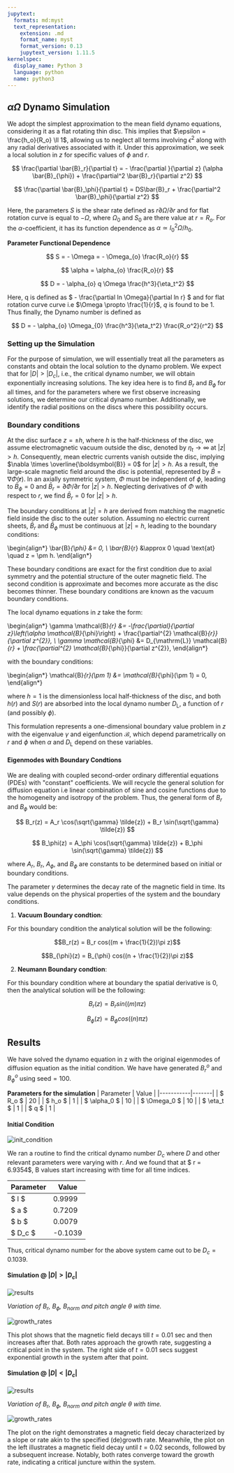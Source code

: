 ```yaml
---
jupytext:
  formats: md:myst
  text_representation:
    extension: .md
    format_name: myst
    format_version: 0.13
    jupytext_version: 1.11.5
kernelspec:
  display_name: Python 3
  language: python
  name: python3
---
```


## $\alpha \Omega$ Dynamo Simulation

We adopt the simplest approximation to the mean field dynamo equations, considering it as a flat rotating thin disc. This implies that $\epsilon = \frac{h_o}{R_o} \ll 1$, allowing us to neglect all terms involving $\epsilon^2$ along with any radial derivatives associated with it. Under this approximation, we seek a local solution in $z$ for specific values of $\phi$ and $r$.

$$
\frac{\partial \bar{B}_r}{\partial t} = - \frac{\partial }{\partial z} (\alpha \bar{B}_{\phi}) + \frac{\partial^2 \bar{B}_r}{\partial z^2}
$$

$$
\frac{\partial \bar{B}_\phi}{\partial t} =  DS\bar{B}_r + \frac{\partial^2 \bar{B}_\phi}{\partial z^2} 
$$

Here, the parameters $S$ is the shear rate defined as $r \partial \Omega / \partial r$ and for flat rotation curve is equal to $- \Omega$, where $\Omega_{0}$ and $S_{0}$ are there value at $r = R_o$. For the $\alpha$-coefficient, it has its function dependence as $\alpha \simeq l_{0}^{2} \Omega / h_{0}$. 

**Parameter Functional Dependence**

$$
S = - \Omega = - \Omega_{o} \frac{R_o}{r} 
$$

$$
\alpha = \alpha_{o} \frac{R_o}{r}
$$

$$
D = - \alpha_{o} q \Omega \frac{h^3}{\eta_t^2}
$$

Here, q is defined as $ - \frac{\partial ln \Omega}{\partial ln r} $ and for flat rotation curve curve i.e $\Omega \propto \frac{1}{r}$, $q$ is found to be 1. Thus finally, the Dynamo number is defined as

$$
D = - \alpha_{o} \Omega_{0} \frac{h^3}{\eta_t^2} \frac{R_o^2}{r^2}
$$

### Setting up the Simulation

For the purpose of simulation, we will essentially treat all the parameters as constants and obtain the local solution to the dynamo problem. We expect that for $|D| > |D_c|$, i.e., the critical dynamo number, we will obtain exponentially increasing solutions. The key idea here is to find $B_r$ and $B_\phi$ for all times, and for the parameters where we first observe increasing solutions, we determine our critical dynamo number. Additionally, we identify the radial positions on the discs where this possibility occurs.

### Boundary conditions

At the disc surface $z = \pm h$, where $h$ is the half-thickness of the disc, we assume electromagnetic vacuum outside the disc, denoted by $\eta_t \rightarrow \infty$ at $|z| > h$. Consequently, mean electric currents vanish outside the disc, implying $\nabla \times \overline{\boldsymbol{B}} = 0$ for $|z| > h$. As a result, the large-scale magnetic field around the disc is potential, represented by $\bar{B} = \nabla \Phi(\boldsymbol{r})$. In an axially symmetric system, $\Phi$ must be independent of $\phi$, leading to $\bar{B}_{\phi} = 0$ and $\bar{B}_{r} = \partial \Phi / \partial r$ for $|z| > h$. Neglecting derivatives of $\Phi$ with respect to $r$, we find $\bar{B}_{r} = 0$ for $|z| > h$.

The boundary conditions at $|z| = h$ are derived from matching the magnetic field inside the disc to the outer solution. Assuming no electric current sheets, $\bar{B}_{r}$ and $\bar{B}_{\phi}$ must be continuous at $|z| = h$, leading to the boundary conditions:


\begin{align*}
\bar{B}_{\phi} &= 0, \\
\bar{B}_{r} &\approx 0 \quad \text{at} \quad z = \pm h.
\end{align*}


These boundary conditions are exact for the first condition due to axial symmetry and the potential structure of the outer magnetic field. The second condition is approximate and becomes more accurate as the disc becomes thinner. These boundary conditions are known as the vacuum boundary conditions.

The local dynamo equations in $z$ take the form:


\begin{align*}
\gamma \mathcal{B}_{r} &= -\frac{\partial}{\partial z}\left(\alpha \mathcal{B}_{\phi}\right) + \frac{\partial^{2} \mathcal{B}_{r}}{\partial z^{2}}, \\
\gamma \mathcal{B}_{\phi} &= D_{\mathrm{L}} \mathcal{B}_{r} + \frac{\partial^{2} \mathcal{B}_{\phi}}{\partial z^{2}},
\end{align*}


with the boundary conditions:


\begin{align*}
\mathcal{B}_{r}(\pm 1) &= \mathcal{B}_{\phi}(\pm 1) = 0,
\end{align*}


where $h = 1$ is the dimensionless local half-thickness of the disc, and both $h(r)$ and $S(r)$ are absorbed into the local dynamo number $D_{\mathrm{L}}$, a function of $r$ (and possibly $\phi$).

This formulation represents a one-dimensional boundary value problem in $z$ with the eigenvalue $\gamma$ and eigenfunction $\mathcal{B}$, which depend parametrically on $r$ and $\phi$ when $\alpha$ and $D_{\mathrm{L}}$ depend on these variables.

#### Eigenmodes with Boundary Condtions

We are dealing with coupled second-order ordinary differential equations (PDEs) with "constant" coefficients. We will recycle the general solution for diffusion equation i.e linear combination of sine and cosine functions due to the homogeneity and isotropy of the problem. Thus, the general form of $B_r$ and $B_\phi$ would be:

$$
B_r(z) = A_r \cos(\sqrt{\gamma} \tilde{z}) + B_r \sin(\sqrt{\gamma} \tilde{z})
$$

$$
B_\phi(z) = A_\phi \cos(\sqrt{\gamma} \tilde{z}) + B_\phi \sin(\sqrt{\gamma} \tilde{z})
$$

where $A_r$, $B_r$, $A_\phi$, and $B_\phi$ are constants to be determined based on initial or boundary conditions.

The parameter $\gamma$ determines the decay rate of the magnetic field in time. Its value depends on the physical properties of the system and the boundary conditions.

1. **Vacuum Boundary condtion**:

For this boundary condition the analytical solution will be the following:
   
$$B_r(z) = B_r cos((m + \frac{1}{2})\pi z)$$

$$B_{\phi}(z) = B_{\phi} cos((n + \frac{1}{2})\pi z)$$

2. **Neumann Boundary condtion**:

For this boundary condition where at boundary the spatial derivative is $0$, then the analytical solution will be the following:
   
$$B_r(z) = B_r sin((m)\pi z)$$

$$B_{\phi}(z) = B_{\phi} cos((n)\pi z)$$

## Results

We have solved the dynamo equation in z with the original eigenmodes of diffusion equation as the initial condition. We have have generated $B_r^o$ and $B_\phi^o$ using $\text{seed} = 100$. 

**Parameters for the simulation**
| Parameter | Value |
|-----------|-------|
| $ R_o $   | 20    |
| $ h_o $  | 1     |
| $ \alpha_0 $ | 10 |
| $ \Omega_0 $ | 10 |
| $ \eta_t $ | 1    |
| $ q $ | 1         |

#### Initial Condition

![init_condition](/Alpha_Omega_Dynamos/z_approximation/results/initial_conditions.png)

We ran a routine to find the critical dynamo number $D_c$ where $D$ and other relevant parameters were varying with $r$. And we found that at $ r = 6.9354$, B values start increasing with time for all time indices.

| Parameter       | Value          |
|-----------------|----------------|
| $ l $           | 0.9999        |
| $ a $           | 0.7209         |
| $ b $           | 0.0079        |
| $ D_c $           | -0.1039        |

Thus, critical dynamo number for the above system came out to be $D_c = 0.1039$.

#### Simulation @ $|D| \gt |D_c|$ 

![results](/Alpha_Omega_Dynamos/z_approximation/results/Br_Bphi_Norm_Pitch_evolution_above_critical_D.gif)

*Variation of $B_r$, $B_\phi$, $B_\text{norm}$ and pitch angle $\theta$ with time.*


![growth_rates](/Alpha_Omega_Dynamos/z_approximation/results/log_Br_Bphi_vs_time_above_critical_D.png)

This plot shows that the magnetic field decays till $t = 0.01$ sec and then increases after that. Both rates approach the growth rate, suggesting a critical point in the system. The right side of $t=0.01$ secs suggest exponential growth in the system after that point.

#### Simulation @ $|D| \lt |D_c|$ 

![results](/Alpha_Omega_Dynamos/z_approximation/results/Br_Bphi_Norm_Pitch_evolution_below_critical_D.gif)

*Variation of $B_r$, $B_\phi$, $B_\text{norm}$ and pitch angle $\theta$ with time.*


![growth_rates](/Alpha_Omega_Dynamos/z_approximation/results/log_Br_Bphi_vs_time_below_critical_D.png)

The plot on the right demonstrates a magnetic field decay characterized by a slope or rate akin to the specified (de)growth rate. Meanwhile, the plot on the left illustrates a magnetic field decay until $t = 0.02$ seconds, followed by a subsequent increase. Notably, both rates converge toward the growth rate, indicating a critical juncture within the system.